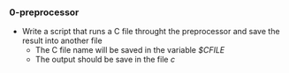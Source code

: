 ### 0-preprocessor
- Write a script that runs a C file throught the preprocessor and save the result into another file
	- The C file name will be saved in the variable _$CFILE_
	- The output should be save in the file _c_
